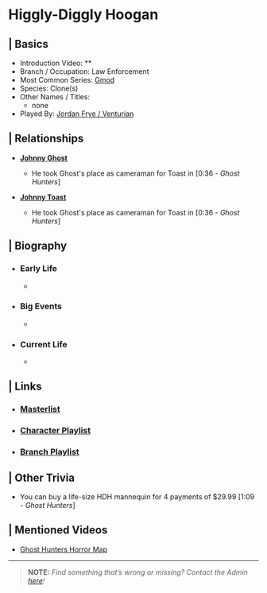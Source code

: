 # Higgly-Diggly Hoogan 


## | Basics  
- Introduction Video: **  
- Branch / Occupation: Law Enforcement  
- Most Common Series: [Gmod](6.Series/Gmod.html)  
- Species: Clone\(s)  
- Other Names / Titles:   
  - none  
- Played By: [Jordan Frye / Venturian](3.Siblings/3.1.Jordan-Frye-Venturian.html)  


## | Relationships  
- [**Johnny Ghost**](5.Characters/Johnny_Ghost.html)
  - He took Ghost's place as cameraman for Toast in \[0:36 - *Ghost Hunters*] 

- [**Johnny Toast**](5.Characters/Johnny_Toast.html)  
  - He took Ghost's place as cameraman for Toast in \[0:36 - *Ghost Hunters*]


## | Biography  
- ### Early Life  
  -   
- ### Big Events  
  -   
- ### Current Life  
  -   

 
## | Links  
- ### [Masterlist]()  
- ### [Character Playlist]()  
- ### [Branch Playlist]()  


## | Other Trivia  
- You can buy a life-size HDH mannequin for 4 payments of $29.99 \[1:09 - *Ghost Hunters*]

## | Mentioned Videos
- [Ghost Hunters Horror Map](https://youtu.be/oA9jS2ArUk0)

----

> **NOTE:** *Find something that’s wrong or missing? Contact the Admin [here](./chapter_2.md)!*